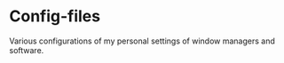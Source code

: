 Config-files
============

Various configurations of my personal settings of window managers and software.
